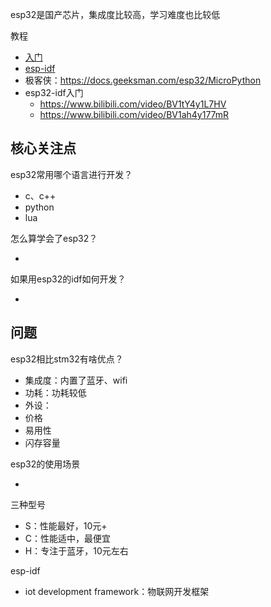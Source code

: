 esp32是国产芯片，集成度比较高，学习难度也比较低

教程

- [入门](https://www.bilibili.com/video/BV1ah4y177mR?p=4&vd_source=522153461914a766fc002cc8619314e4)
- [esp-idf](https://github.com/espressif/esp-idf/tree/b3f7e2c8a4d354df8ef8558ea7caddc07283a57b)
- 极客侠：https://docs.geeksman.com/esp32/MicroPython
- esp32-idf入门
  - https://www.bilibili.com/video/BV1tY4y1L7HV
  - https://www.bilibili.com/video/BV1ah4y177mR




## 核心关注点

esp32常用哪个语言进行开发？

- c、c++
- python
- lua



怎么算学会了esp32？

- 



如果用esp32的idf如何开发？

- 



## 问题

esp32相比stm32有啥优点？

- 集成度：内置了蓝牙、wifi
- 功耗：功耗较低
- 外设：
- 价格
- 易用性
- 闪存容量

esp32的使用场景

- 

三种型号

- S：性能最好，10元+
- C：性能适中，最便宜
- H：专注于蓝牙，10元左右

esp-idf

- iot development framework：物联网开发框架

